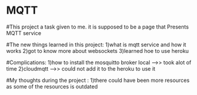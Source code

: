 # MQTT

#This project a task given to me.
it is supposed to be a page that Presents MQTT service

#The new things learned in this project:
   1)what is mqtt service and how it works
   2)got to know more about websockets
   3)learned hoe to use heroku

#Complications:
 1)how to install the mosquitto broker local -->> took alot of time
 2)cloudmqtt -->> could not add it to the heroku to use it


#My thoughts during the project :
1)there could have been more resources as some of the resources is outdated
